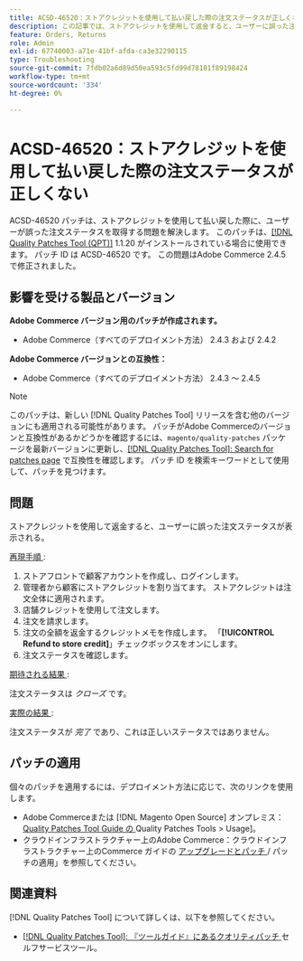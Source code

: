 ```yaml
---
title: ACSD-46520：ストアクレジットを使用して払い戻した際の注文ステータスが正しくない
description: この記事では、ストアクレジットを使用して返金すると、ユーザーに誤った注文ステータスが表示される問題の解決策を説明します。
feature: Orders, Returns
role: Admin
exl-id: 67740003-a71e-41bf-afda-ca3e32290115
type: Troubleshooting
source-git-commit: 7fdb02a6d89d50ea593c5fd99d78101f89198424
workflow-type: tm+mt
source-wordcount: '334'
ht-degree: 0%

---
```


# ACSD-46520：ストアクレジットを使用して払い戻した際の注文ステータスが正しくない

ACSD-46520 パッチは、ストアクレジットを使用して払い戻した際に、ユーザーが誤った注文ステータスを取得する問題を解決します。 このパッチは、[[!DNL Quality Patches Tool (QPT)]](https://experienceleague.adobe.com/en/docs/commerce-operations/tools/quality-patches-tool/quality-patches-tool-to-self-serve-quality-patches) 1.1.20 がインストールされている場合に使用できます。 パッチ ID は ACSD-46520 です。 この問題はAdobe Commerce 2.4.5 で修正されました。

## 影響を受ける製品とバージョン

**Adobe Commerce バージョン用のパッチが作成されます。**

* Adobe Commerce（すべてのデプロイメント方法） 2.4.3 および 2.4.2

**Adobe Commerce バージョンとの互換性：**

* Adobe Commerce（すべてのデプロイメント方法） 2.4.3 ～ 2.4.5

>[!NOTE]
>
>このパッチは、新しい [!DNL Quality Patches Tool] リリースを含む他のバージョンにも適用される可能性があります。 パッチがAdobe Commerceのバージョンと互換性があるかどうかを確認するには、`magento/quality-patches` パッケージを最新バージョンに更新し、[[!DNL Quality Patches Tool]: Search for patches page](https://experienceleague.adobe.com/tools/commerce-quality-patches/index.html) で互換性を確認します。 パッチ ID を検索キーワードとして使用して、パッチを見つけます。

## 問題

ストアクレジットを使用して返金すると、ユーザーに誤った注文ステータスが表示される。

<u> 再現手順 </u>:

1. ストアフロントで顧客アカウントを作成し、ログインします。
1. 管理者から顧客にストアクレジットを割り当てます。 ストアクレジットは注文全体に適用されます。
1. 店舗クレジットを使用して注文します。
1. 注文を請求します。
1. 注文の全額を返金するクレジットメモを作成します。
「**[!UICONTROL Refund to store credit]**」チェックボックスをオンにします。
1. 注文ステータスを確認します。

<u> 期待される結果 </u>:

注文ステータスは *クローズ* です。

<u> 実際の結果 </u>:

注文ステータスが *完了* であり、これは正しいステータスではありません。

## パッチの適用

個々のパッチを適用するには、デプロイメント方法に応じて、次のリンクを使用します。

* Adobe Commerceまたは [!DNL Magento Open Source] オンプレミス：[Quality Patches Tool Guide の ](/help/tools/quality-patches-tool/usage.md)Quality Patches Tools > Usage&rbrack;。
* クラウドインフラストラクチャー上のAdobe Commerce：クラウドインフラストラクチャー上のCommerce ガイドの [ アップグレードとパッチ ](https://experienceleague.adobe.com/docs/commerce-cloud-service/user-guide/develop/upgrade/apply-patches.html)/ パッチの適用」を参照してください。

## 関連資料

[!DNL Quality Patches Tool] について詳しくは、以下を参照してください。

* [[!DNL Quality Patches Tool]: 『ツールガイド』にあるクオリティパッチ ](/help/tools/quality-patches-tool/quality-patches-tool-to-self-serve-quality-patches.md) セルフサービスツール。
